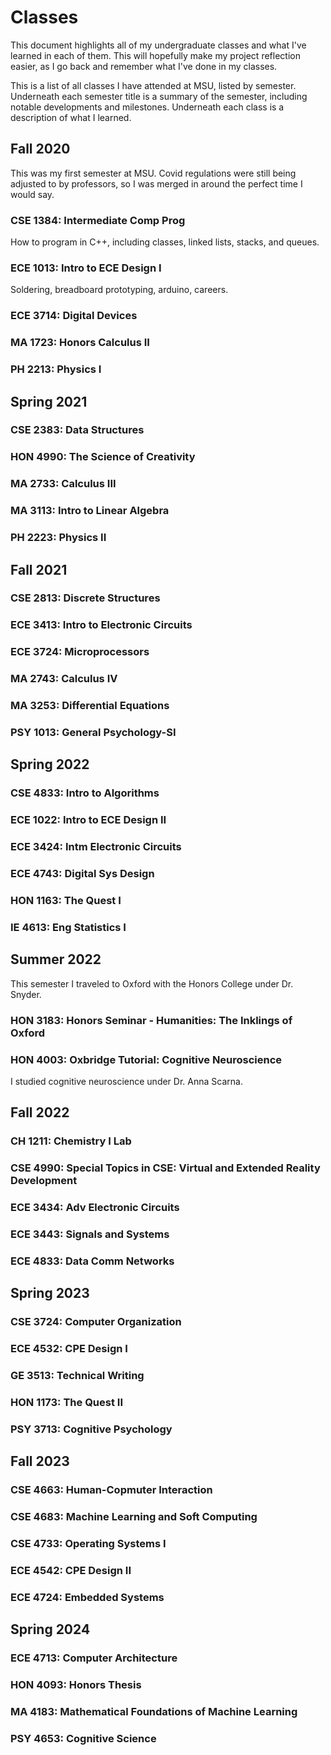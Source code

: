 # Classes

This document highlights all of my undergraduate classes and what I've learned in each of them. This will hopefully make my project reflection easier, as I go back and remember what I've done in my classes.

This is a list of all classes I have attended at MSU, listed by semester. Underneath each semester title is a summary of the semester, including notable developments and milestones. Underneath each class is a description of what I learned.

## Fall 2020

This was my first semester at MSU. Covid regulations were still being adjusted to by professors, so I was merged in around the perfect time I would say.

### CSE 1384: Intermediate Comp Prog

How to program in C++, including classes, linked lists, stacks, and queues.

### ECE 1013: Intro to ECE Design I

Soldering, breadboard prototyping, arduino, careers.

### ECE 3714: Digital Devices

### MA 1723: Honors Calculus II

### PH 2213: Physics I

## Spring 2021

### CSE 2383: Data Structures

### HON 4990: The Science of Creativity

### MA 2733: Calculus III

### MA 3113: Intro to Linear Algebra

### PH 2223: Physics II

## Fall 2021

### CSE 2813: Discrete Structures

### ECE 3413: Intro to Electronic Circuits

### ECE 3724: Microprocessors

### MA 2743: Calculus IV

### MA 3253: Differential Equations

### PSY 1013: General Psychology-SI

## Spring 2022

### CSE 4833: Intro to Algorithms

### ECE 1022: Intro to ECE Design II

### ECE 3424: Intm Electronic Circuits

### ECE 4743: Digital Sys Design

### HON 1163: The Quest I

### IE 4613: Eng Statistics I

## Summer 2022

This semester I traveled to Oxford with the Honors College under Dr. Snyder.

### HON 3183: Honors Seminar - Humanities: The Inklings of Oxford

### HON 4003:  Oxbridge Tutorial: Cognitive Neuroscience

I studied cognitive neuroscience under Dr. Anna Scarna.

## Fall 2022

### CH 1211: Chemistry I Lab

### CSE 4990: Special Topics in CSE: Virtual and Extended Reality Development

### ECE 3434: Adv Electronic Circuits

### ECE 3443: Signals and Systems

### ECE 4833: Data Comm Networks

## Spring 2023

### CSE 3724: Computer Organization

### ECE 4532: CPE Design I

### GE 3513: Technical Writing

### HON 1173: The Quest II

### PSY 3713: Cognitive Psychology

## Fall 2023

### CSE 4663: Human-Copmuter Interaction

### CSE 4683: Machine Learning and Soft Computing

### CSE 4733: Operating Systems I

### ECE 4542: CPE Design II

### ECE 4724: Embedded Systems

## Spring 2024

### ECE 4713: Computer Architecture

### HON 4093: Honors Thesis

### MA 4183: Mathematical Foundations of Machine Learning

### PSY 4653: Cognitive Science
